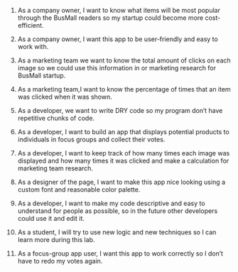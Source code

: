 
1. As a company owner, I want to know what items will be most popular through the BusMall readers so my startup could become more cost-efficient.

2. As a company owner, I want this app to be user-friendly and easy to work with.

3. As a marketing team we want to know the total amount of clicks on each image so we could use this information in or marketing research for BusMall startup.

4. As a marketing team,I want to know the percentage of times that an item was clicked when it was shown.

5. As a developer, we want to write DRY code so my program don’t have repetitive chunks of code.

6. As a developer, I want to build an app that displays potential products to individuals in focus groups and collect their votes.

7. As a developer, I want to keep track of how many times each image was displayed and how many times it was clicked and make a calculation for marketing team research.

8. As a designer of the page, I want to make this app nice looking using a custom font and reasonable color palette.

9. As a developer, I want to make my code descriptive and easy to understand for people as possible, so in the future other developers could use it and edit it.

10. As a student, I will try to use new logic and new techniques so I can learn more during this lab.

11. As a focus-group app user, I want this app to work correctly so I don’t have to redo my votes again.


